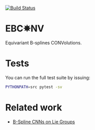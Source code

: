<!-- README.md -->

[1]: https://arxiv.org/abs/1909.12057
[2]: https://docs.nvidia.com/deeplearning/sdk/pdf/cuDNN-API.pdf

[![Build
Status](https://travis-ci.com/lromor/ebconv.svg?token=qj78wiWyraZW4FD7pwLr&branch=master)](https://travis-ci.com/lromor/ebconv)

# EBC✵NV 

Equivariant B-splines CONVolutions.


# Tests

You can run the full test suite by issuing:

``` sh
PYTHONPATH=src pytest -sv
```

# Related work

* [B-Spline CNNs on Lie Groups][1]
